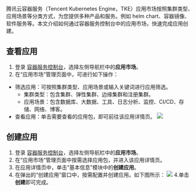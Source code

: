 
腾讯云容器服务（Tencent Kubernetes Engine，TKE）应用市场按照集群类型、应用场景等分类方式，为您提供多种产品和服务。例如 helm chart、容器镜像、软件服务等。本文介绍如何通过容器服务控制台中的应用市场，快速完成应用创建。



## 查看应用

1. 登录 [容器服务控制台](https://console.cloud.tencent.com/tke2)，选择左侧导航栏中的**应用市场**。
2. 在“应用市场”管理页面中，可进行如下操作：
 - 筛选应用：可按照集群类型、应用场景或输入关键词进行应用筛选。
    - 集群类型：包含集群、弹性集群、边缘集群和注册集群。
    - 应用场景：包含数据库、大数据、工具、日志分析、监控、CI/CD、存储、网络、博客。
 - 查看应用：单击需要查看的应用包，即可前往该应用详情页。
![](https://main.qcloudimg.com/raw/383f2bb6305e3c15c7e61bd107d48784.png)


## 创建应用

1. 登录 [容器服务控制台](https://console.cloud.tencent.com/tke2)，选择左侧导航栏中的**应用市场**。
2. 在“应用市场”管理页面中按需选择应用包，并进入该应用详情页。
3. 在应用详情页中，单击“基本信息”模块中的**创建应用**。
3. 在弹出的“创建应用”窗口中，按需配置并创建应用。如下图所示：
![](https://main.qcloudimg.com/raw/926b52aab01a4849209a609c7e5b0876.png)
4.单击**创建**即可完成。

